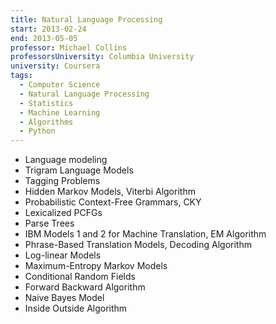 ```yaml
---
title: Natural Language Processing
start: 2013-02-24
end: 2013-05-05
professor: Michael Collins
professorsUniversity: Columbia University
university: Coursera
tags:
  - Computer Science
  - Natural Language Processing
  - Statistics
  - Machine Learning
  - Algorithms
  - Python
---
```

- Language modeling
- Trigram Language Models
- Tagging Problems
- Hidden Markov Models, Viterbi Algorithm
- Probabilistic Context-Free Grammars, CKY
- Lexicalized PCFGs
- Parse Trees
- IBM Models 1 and 2 for Machine Translation, EM Algorithm
- Phrase-Based Translation Models, Decoding Algorithm
- Log-linear Models
- Maximum-Entropy Markov Models
- Conditional Random Fields
- Forward Backward Algorithm
- Naive Bayes Model
- Inside Outside Algorithm
